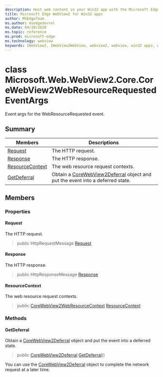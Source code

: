 ```yaml
---
description: Host web content in your Win32 app with the Microsoft Edge WebView2 control
title: Microsoft Edge WebView2 for Win32 apps
author: MSEdgeTeam
ms.author: msedgedevrel
ms.date: 04/28/2020
ms.topic: reference
ms.prod: microsoft-edge
ms.technology: webview
keywords: IWebView2, IWebView2WebView, webview2, webview, win32 apps, win32, edge, ICoreWebView2, ICoreWebView2Controller, browser control, edge html
---
```


# class Microsoft.Web.WebView2.Core.CoreWebView2WebResourceRequestedEventArgs 

Event args for the WebResourceRequested event.

## Summary

 Members                        | Descriptions
--------------------------------|---------------------------------------------
[Request](#request) | The HTTP request.
[Response](#response) | The HTTP response.
[ResourceContext](#resourcecontext) | The web resource request contexts.
[GetDeferral](#getdeferral) | Obtain a [CoreWebView2Deferral](Microsoft--Web--WebView2--Core--CoreWebView2Deferral.md) object and put the event into a deferred state.

## Members

### Properties

#### Request 

The HTTP request.

> public HttpRequestMessage [Request](#request)

#### Response 

The HTTP response.

> public HttpResponseMessage [Response](#response)

#### ResourceContext 

The web resource request contexts.

> public [CoreWebView2WebResourceContext](Microsoft--Web--WebView2--Core.md) [ResourceContext](#resourcecontext)

### Methods

#### GetDeferral 

Obtain a [CoreWebView2Deferral](Microsoft--Web--WebView2--Core--CoreWebView2Deferral.md) object and put the event into a deferred state.

> public [CoreWebView2Deferral](Microsoft--Web--WebView2--Core--CoreWebView2Deferral.md) [GetDeferral](#getdeferral)()

You can use the [CoreWebView2Deferral](Microsoft--Web--WebView2--Core--CoreWebView2Deferral.md) object to complete the network request at a later time.

